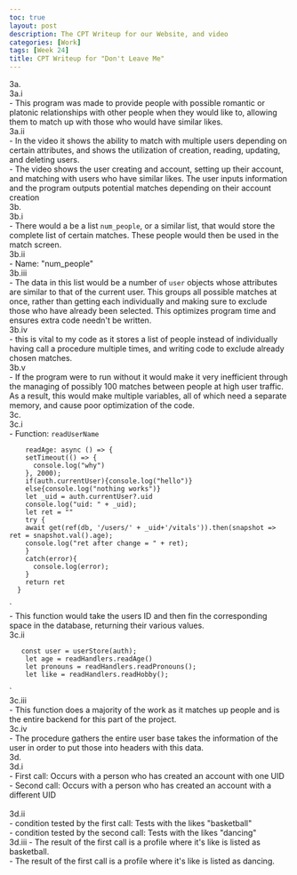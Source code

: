```yaml
---
toc: true
layout: post
description: The CPT Writeup for our Website, and video
categories: [Work]
tags: [Week 24]
title: CPT Writeup for "Don't Leave Me"
---
```


3a. 
<br>
    3a.i
    <br>
    - This program was made to provide people with possible romantic or platonic relationships with other people when they would like to, allowing them to match up with those who would have similar likes.
    <br>
    3a.ii
    <br>
    - In the video it shows the ability to match with multiple users depending on certain attributes, and shows the utilization of creation, reading, updating, and deleting users.
    <br>
    - The video shows the user creating and account, setting up their account, and matching with users who have similar likes. The user inputs information and the program outputs potential matches depending on their account creation
    <br>
3b.
<br>
    3b.i
    <br>
    - There would a be a list `num_people`, or a similar list, that would store the complete list of certain matches. These people would then be used in the match screen.
    <br>
    3b.ii
    <br>
    - Name: "num_people"
    <br>
    3b.iii
    <br>
    - The data in this list would be a number of `user` objects whose attributes are similar to that of the current user. This groups all possible matches at once, rather than getting each individually and making sure to exclude those who have already been selected. This optimizes program time and ensures extra code needn't be written.
    <br>
    3b.iv
    <br>
    - this is vital to my code as it stores a list of people instead of individually having call a procedure multiple times, and writing code to exclude already chosen matches.
    <br>
    3b.v
    <br>
    - If the program were to run without it would make it very inefficient through the managing of possibly 100 matches between people at high user traffic. As a result, this would make multiple variables, all of which need a separate memory, and cause poor optimization of the code.
    <br>
3c. 
<br>
    3c.i
    <br>
    - Function: `readUserName`

```
    readAge: async () => {
    setTimeout(() => {
      console.log("why")
    }, 2000);
    if(auth.currentUser){console.log("hello")}
    else{console.log("nothing works")}
    let _uid = auth.currentUser?.uid
    console.log("uid: " + _uid);
    let ret = ""
    try {
    await get(ref(db, '/users/' + _uid+'/vitals')).then(snapshot => ret = snapshot.val().age);
    console.log("ret after change = " + ret);
    }
    catch(error){
      console.log(error);
    }
    return ret
  }
```
`
    <br>
        - This function would take the users ID and then fin the corresponding space in the database, returning their various values.
    <br>
    3c.ii
    <br>

```
   const user = userStore(auth);
    let age = readHandlers.readAge()
    let pronouns = readHandlers.readPronouns();
    let like = readHandlers.readHobby();
```
`
    <br>
    3c.iii<br>
    - This function does a majority of the work as it matches up people and is the entire backend for this part of the project.
    <br>
    3c.iv<br>
    - The procedure gathers the entire user base takes the information of the user in order to put those into headers with this data. 
    <br>
3d.<br>
    3d.i<br>
    - First call: Occurs with a person who has created an account with one UID
    <br>
    - Second call: Occurs with a person who has created an account with a different UID  
    <br>
    3d.ii
    <br>
    - condition tested by the first call: Tests with the likes "basketball" 
    <br>
    - condition tested by the second call: Tests with the likes "dancing"
    <br>
    3d.iii
    - The result of the first call is a profile where it's like is listed as basketball.<br>
    - The result of the first call is a profile where it's like is listed as dancing.<br>

